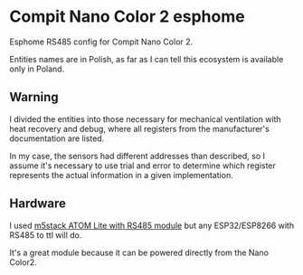 # Compit Nano Color 2 esphome

Esphome RS485 config for Compit Nano Color 2.

Entities names are in Polish, as far as I can tell this ecosystem is available only in Poland. 

## Warning

I divided the entities into those necessary for mechanical ventilation with heat recovery and debug, where all registers from the manufacturer's documentation are listed. 

In my case, the sensors had different addresses than described, so I assume it's necessary to use trial and error to determine which register represents the actual information in a given implementation.


## Hardware

I used [m5stack ATOM Lite with RS485 module](https://shop.m5stack.com/products/atom-rs485-kit) but any ESP32/ESP8266 with RS485 to ttl will do.

It's a great module because it can be powered directly from the Nano Color2.





